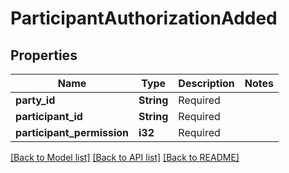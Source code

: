 # ParticipantAuthorizationAdded

## Properties

Name | Type | Description | Notes
------------ | ------------- | ------------- | -------------
**party_id** | **String** | Required | 
**participant_id** | **String** | Required | 
**participant_permission** | **i32** | Required | 

[[Back to Model list]](../README.md#documentation-for-models) [[Back to API list]](../README.md#documentation-for-api-endpoints) [[Back to README]](../README.md)


